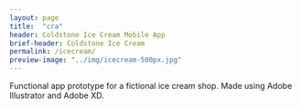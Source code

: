```yaml
---
layout: page
title:  "cra"
header: Coldstone Ice Cream Mobile App
brief-header: Coldstone Ice Cream
permalink: /icecream/
preview-image: "../img/icecream-500px.jpg"
---
```


Functional app prototype for a fictional ice cream shop. Made using Adobe Illustrator and Adobe XD.